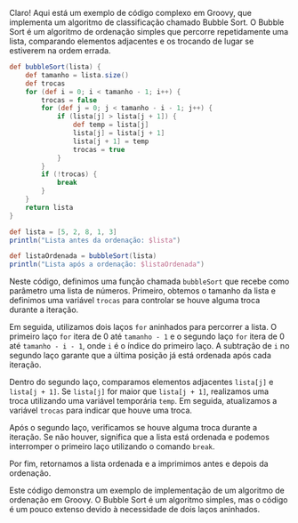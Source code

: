 Claro! Aqui está um exemplo de código complexo em Groovy, que implementa um algoritmo de classificação chamado Bubble Sort. O Bubble Sort é um algoritmo de ordenação simples que percorre repetidamente uma lista, comparando elementos adjacentes e os trocando de lugar se estiverem na ordem errada.

```groovy
def bubbleSort(lista) {
    def tamanho = lista.size()
    def trocas
    for (def i = 0; i < tamanho - 1; i++) {
        trocas = false
        for (def j = 0; j < tamanho - i - 1; j++) {
            if (lista[j] > lista[j + 1]) {
                def temp = lista[j]
                lista[j] = lista[j + 1]
                lista[j + 1] = temp
                trocas = true
            }
        }
        if (!trocas) {
            break
        }
    }
    return lista
}

def lista = [5, 2, 8, 1, 3]
println("Lista antes da ordenação: $lista")

def listaOrdenada = bubbleSort(lista)
println("Lista após a ordenação: $listaOrdenada")
```

Neste código, definimos uma função chamada `bubbleSort` que recebe como parâmetro uma lista de números. Primeiro, obtemos o tamanho da lista e definimos uma variável `trocas` para controlar se houve alguma troca durante a iteração.

Em seguida, utilizamos dois laços `for` aninhados para percorrer a lista. O primeiro laço `for` itera de 0 até `tamanho - 1` e o segundo laço `for` itera de 0 até `tamanho - i - 1`, onde `i` é o índice do primeiro laço. A subtração de `i` no segundo laço garante que a última posição já está ordenada após cada iteração.

Dentro do segundo laço, comparamos elementos adjacentes `lista[j]` e `lista[j + 1]`. Se `lista[j]` for maior que `lista[j + 1]`, realizamos uma troca utilizando uma variável temporária `temp`. Em seguida, atualizamos a variável `trocas` para indicar que houve uma troca.

Após o segundo laço, verificamos se houve alguma troca durante a iteração. Se não houver, significa que a lista está ordenada e podemos interromper o primeiro laço utilizando o comando `break`.

Por fim, retornamos a lista ordenada e a imprimimos antes e depois da ordenação.

Este código demonstra um exemplo de implementação de um algoritmo de ordenação em Groovy. O Bubble Sort é um algoritmo simples, mas o código é um pouco extenso devido à necessidade de dois laços aninhados.